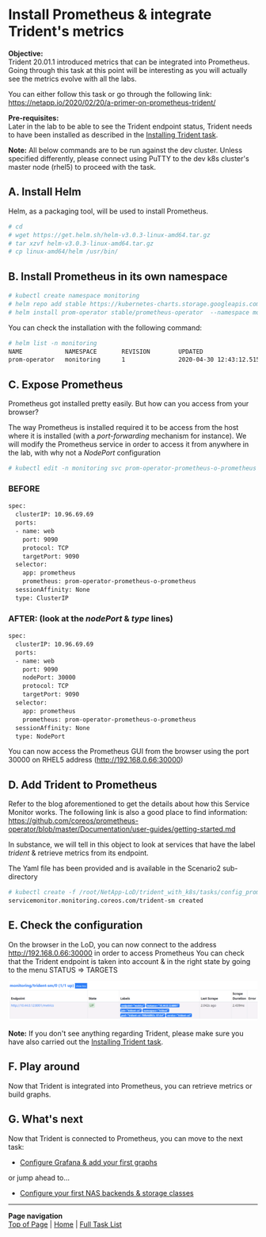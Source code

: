 # Install Prometheus & integrate Trident's metrics

**Objective:**  
Trident 20.01.1 introduced metrics that can be integrated into Prometheus.  
Going through this task at this point will be interesting as you will actually see the metrics evolve with all the labs.  

You can either follow this task or go through the following link:  
<https://netapp.io/2020/02/20/a-primer-on-prometheus-trident/>

**Pre-requisites:**  
Later in the lab to be able to see the Trident endpoint status, Trident needs to have been installed as described in the [Installing Trident task](../trident_install).

**Note:** All below commands are to be run against the dev cluster. Unless specified differently, please connect using PuTTY to the dev k8s cluster's master node (rhel5) to proceed with the task.  

## A. Install Helm

Helm, as a packaging tool, will be used to install Prometheus.

```bash
# cd
# wget https://get.helm.sh/helm-v3.0.3-linux-amd64.tar.gz
# tar xzvf helm-v3.0.3-linux-amd64.tar.gz
# cp linux-amd64/helm /usr/bin/
```

## B. Install Prometheus in its own namespace

```bash
# kubectl create namespace monitoring
# helm repo add stable https://kubernetes-charts.storage.googleapis.com
# helm install prom-operator stable/prometheus-operator  --namespace monitoring
```

You can check the installation with the following command:

```bash
# helm list -n monitoring
NAME            NAMESPACE       REVISION        UPDATED                                 STATUS          CHART                           APP VERSION
prom-operator   monitoring      1               2020-04-30 12:43:12.515947662 +0000 UTC deployed        prometheus-operator-8.13.4      0.38.1
```

## C. Expose Prometheus

Prometheus got installed pretty easily.
But how can you access from your browser?

The way Prometheus is installed required it to be access from the host where it is installed (with a *port-forwarding* mechanism for instance).
We will modify the Prometheus service in order to access it from anywhere in the lab, with why not a *NodePort* configuration

```bash
# kubectl edit -n monitoring svc prom-operator-prometheus-o-prometheus
```

### BEFORE

```bash
spec:
  clusterIP: 10.96.69.69
  ports:
  - name: web
    port: 9090
    protocol: TCP
    targetPort: 9090
  selector:
    app: prometheus
    prometheus: prom-operator-prometheus-o-prometheus
  sessionAffinity: None
  type: ClusterIP
```

### AFTER: (look at the ***nodePort*** & ***type*** lines)

```bash
spec:
  clusterIP: 10.96.69.69
  ports:
  - name: web
    port: 9090
    nodePort: 30000
    protocol: TCP
    targetPort: 9090
  selector:
    app: prometheus
    prometheus: prom-operator-prometheus-o-prometheus
  sessionAffinity: None
  type: NodePort
```

You can now access the Prometheus GUI from the browser using the port 30000 on RHEL5 address (<http://192.168.0.66:30000>)

## D. Add Trident to Prometheus

Refer to the blog aforementioned to get the details about how this Service Monitor works.
The following link is also a good place to find information:
<https://github.com/coreos/prometheus-operator/blob/master/Documentation/user-guides/getting-started.md>

In substance, we will tell in this object to look at services that have the label *trident* & retrieve metrics from its endpoint.

The Yaml file has been provided and is available in the Scenario2 sub-directory

```bash
# kubectl create -f /root/NetApp-LoD/trident_with_k8s/tasks/config_prometheus/Trident_ServiceMonitor.yml
servicemonitor.monitoring.coreos.com/trident-sm created
```

## E. Check the configuration

On the browser in the LoD, you can now connect to the address <http://192.168.0.66:30000> in order to access Prometheus
You can check that the Trident endpoint is taken into account & in the right state by going to the menu STATUS => TARGETS

![Trident Status in Prometheus](../../../images/trident_prometheus.png "Trident Status in Prometheus")

**Note:** If you don't see anything regarding Trident, please make sure you have also carried out the [Installing Trident task](../trident_install).

## F. Play around

Now that Trident is integrated into Prometheus, you can retrieve metrics or build graphs.

## G. What's next

Now that Trident is connected to Prometheus, you can move to the next task:  

- [Configure Grafana & add your first graphs](../config_grafana)

or jump ahead to...

- [Configure your first NAS backends & storage classes](../config_file)

---
**Page navigation**  
[Top of Page](#top) | [Home](/README.md) | [Full Task List](/README.md#dev-k8s-cluster-tasks)
